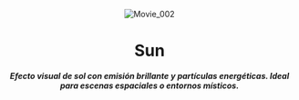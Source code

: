 <header>

![Movie_002](https://github.com/user-attachments/assets/0cbffd28-4fe1-46d3-aa19-53dec8a90579)

# **Sun**

_**Efecto visual de sol con emisión brillante y partículas energéticas. Ideal para escenas espaciales o entornos místicos.**_

</header>
   
<footer>
   

</footer>
